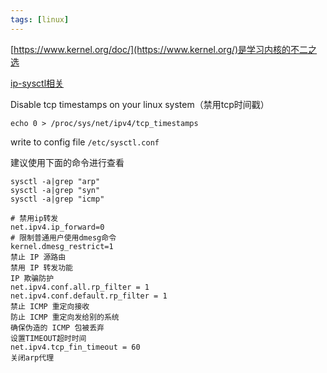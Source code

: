 ```yaml
---
tags: [linux]
---
```


[https://www.kernel.org/doc/](https://www.kernel.org/)是学习内核的不二之选

[ip-sysctl相关](https://www.kernel.org/doc/Documentation/networking/ip-sysctl.txt)

Disable tcp timestamps on your linux system（禁用tcp时间戳）

```
echo 0 > /proc/sys/net/ipv4/tcp_timestamps
```

write to config file `/etc/sysctl.conf`



建议使用下面的命令进行查看
```
sysctl -a|grep "arp"
sysctl -a|grep "syn"
sysctl -a|grep "icmp"

```
```
# 禁用ip转发
net.ipv4.ip_forward=0
# 限制普通用户使用dmesg命令
kernel.dmesg_restrict=1
禁止 IP 源路由
禁用 IP 转发功能
IP 欺骗防护
net.ipv4.conf.all.rp_filter = 1
net.ipv4.conf.default.rp_filter = 1
禁止 ICMP 重定向接收 
防止 ICMP 重定向发给别的系统
确保伪造的 ICMP 包被丢弃
设置TIMEOUT超时时间
net.ipv4.tcp_fin_timeout = 60
关闭arp代理
```
